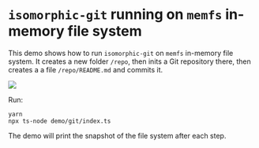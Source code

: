 # `isomorphic-git` running on `memfs` in-memory file system

This demo shows how to run `isomorphic-git` on `memfs` in-memory file system. It
creates a new folder `/repo`, then inits a Git repository there, then creates a
a file `/repo/README.md` and commits it.

![](https://github.com/streamich/memfs/assets/9773803/021af8ea-690d-4e4e-9d05-d3e0dea60672)

Run:

```
yarn
npx ts-node demo/git/index.ts
```

The demo will print the snapshot of the file system after each step.

